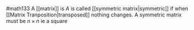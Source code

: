 #math133 
A [[matrix]] is $A$ is called [[symmetric matrix|symmetric]] if when [[Matrix Tranposition|transposed]] nothing changes. A symmetric matrix must be $n \times n$ ie a square